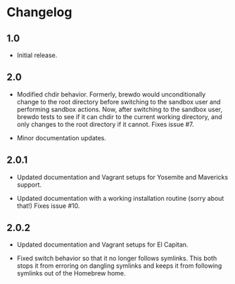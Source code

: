 Changelog
====

1.0
----

-   Initial release.

2.0
----

-   Modified chdir behavior.  Formerly, brewdo would unconditionally
    change to the root directory before switching to the sandbox user
    and performing sandbox actions.  Now, after switching to the
    sandbox user, brewdo tests to see if it can chdir to the current
    working directory, and only changes to the root directory if it
    cannot.  Fixes issue #7.

-   Minor documentation updates.

2.0.1
----

-   Updated documentation and Vagrant setups for Yosemite and Mavericks
    support.

-   Updated documentation with a working installation routine (sorry
    about that!)  Fixes issue #10.

2.0.2
----

-   Updated documentation and Vagrant setups for El Capitan.

-   Fixed switch behavior so that it no longer follows symlinks.
    This both stops it from erroring on dangling symlinks and keeps
    it from following symlinks out of the Homebrew home.

